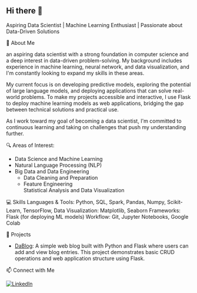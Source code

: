 ## Hi there 👋

<!--
**tmilen/tmilen** is a ✨ _special_ ✨ repository because its `README.md` (this file) appears on your GitHub profile.

Here are some ideas to get you started:

- 🔭 I’m currently working on ...
- 🌱 I’m currently learning ...
- 👯 I’m looking to collaborate on ...
- 🤔 I’m looking for help with ...
- 💬 Ask me about ...
- 📫 How to reach me: ...
- 😄 Pronouns: ...
- ⚡ Fun fact: ...
-->

Aspiring Data Scientist | Machine Learning Enthusiast | Passionate about Data-Driven Solutions

🌟 About Me

an aspiring data scientist with a strong foundation in computer science and a deep interest in data-driven problem-solving. My background includes experience in machine learning, neural network, and data visualization, and I'm constantly looking to expand my skills in these areas.

My current focus is on developing predictive models, exploring the potential of large language models, and deploying applications that can solve real-world problems. To make my projects accessible and interactive, I use Flask to deploy machine learning models as web applications, bridging the gap between technical solutions and practical use.

As I work toward my goal of becoming a data scientist, I'm committed to continuous learning and taking on challenges that push my understanding further.

🔍 Areas of Interest:
- Data Science and Machine Learning
- Natural Language Processing (NLP)
- Big Data and Data Engineering
     - Data Cleaning and Preparation
     - Feature Engineering    
Statistical Analysis and Data Visualization

💻 Skills
Languages & Tools: Python, SQL, Spark, Pandas, Numpy, Scikit-Learn, TensorFlow, 
Data Visualization: Matplotlib, Seaborn
Frameworks: Flask (for deploying ML models)
Workflow: Git, Jupyter Notebooks, Google Colab

🚀 Projects

- [DaBlog](https://github.com/tmilen/python-web-Dablog): A simple web blog built with Python and Flask where users can add and view blog entries. This project demonstrates basic CRUD operations and web application structure using Flask.

📫 Connect with Me

[![LinkedIn](https://img.shields.io/badge/LinkedIn-blue?logo=linkedin&logoColor=white)](https://www.linkedin.com/in/tmilen)
